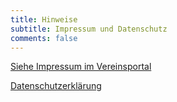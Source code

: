 ```yaml
---
title: Hinweise
subtitle: Impressum und Datenschutz
comments: false
---
```


[Siehe Impressum im Vereinsportal](https://www.vereinonline.org/jug_ingolstadt/?impressum)

[Datenschutzerklärung](https://www.vereinonline.org/jug_ingolstadt/?datenschutz)